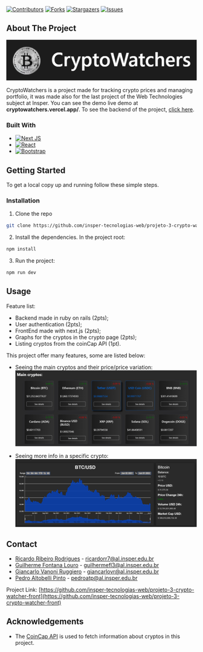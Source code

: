 <!-- PROJECT SHIELDS -->

[![Contributors][contributors-shield]][contributors-url] [![Forks][forks-shield]][forks-url] [![Stargazers][stars-shield]][stars-url] [![Issues][issues-shield]][issues-url]

<!-- ABOUT THE PROJECT -->
## About The Project

[![Product Name Screen Shot][product-screenshot]](https://example.com)

CryptoWatchers is a project made for tracking crypto prices and managing portfolio, it was made also for the last project of the Web Technologies subject at Insper. You can see the demo live demo at **cryptowatchers.vercel.app/**.
To see the backend of the project, [click here](https://github.com/guifl2001/projeto-3-crypto-watcher-backend).

### Built With

*  [![Next JS](https://img.shields.io/badge/Next-black?style=for-the-badge&logo=next.js&logoColor=white)](https://nextjs.org)
* [![React](https://img.shields.io/badge/react-%2320232a.svg?style=for-the-badge&logo=react&logoColor=%2361DAFB)](https://reactjs.org)
* [![Bootstrap](https://img.shields.io/badge/bootstrap-%23563D7C.svg?style=for-the-badge&logo=bootstrap&logoColor=white)](https://getbootstrap.com) 

<!-- GETTING STARTED -->
## Getting Started

To get a local copy up and running follow these simple steps.

### Installation
 
1. Clone the repo
```sh
git clone https://github.com/insper-tecnologias-web/projeto-3-crypto-watcher-front
```
2. Install the dependencies.
In the project root:
```sh
npm install
```
3. Run the project:
```sh
npm run dev
```

<!-- USAGE EXAMPLES -->
## Usage

Feature list:
- Backend made in ruby on rails (2pts);
- User authentication (2pts);
- FrontEnd made with next.js (2pts);
- Graphs for the cryptos in the crypto page (2pts);
- Listing cryptos from the coinCap API (1pt).

This project offer many features, some are listed below:
- Seeing the main cryptos and their price/price variation:
![Main cryptos pic](Imgs/mainCryptos.png)

- Seeing more info in a specific crypto:
![Bitcoin specific page](Imgs/oneCryptoInfo.png)


<!-- CONTACT -->
## Contact

- [Ricardo Ribeiro Rodrigues](https://github.com/RicardoRibeiroRodrigues) - ricardorr7@al.insper.edu.br     
- [Guilherme Fontana Louro](https://github.com/guifl2001) - guilhermefl3@al.insper.edu.br        
- [Giancarlo Vanoni Ruggiero](https://github.com/Gian2608) - giancarlovr@al.insper.edu.br    
- [Pedro Altobelli Pinto](https://github.com/pedroaltobelli23) - pedroatp@al.insper.edu.br            

Project Link: [https://github.com/insper-tecnologias-web/projeto-3-crypto-watcher-front](https://github.com/insper-tecnologias-web/projeto-3-crypto-watcher-front)



<!-- ACKNOWLEDGEMENTS -->
## Acknowledgements

* The [CoinCap API](https://docs.coincap.io) is used to fetch information about cryptos in this project.





<!-- MARKDOWN LINKS & IMAGES -->
<!-- https://www.markdownguide.org/basic-syntax/#reference-style-links -->
[contributors-shield]: https://img.shields.io/github/contributors/insper-tecnologias-web/projeto-3-crypto-watcher-front.svg?style=flat-square
[contributors-url]: https://github.com/insper-tecnologias-web/projeto-3-crypto-watcher-front/graphs/contributors
[forks-shield]: https://img.shields.io/github/forks/insper-tecnologias-web/projeto-3-crypto-watcher-front.svg?style=flat-square
[forks-url]: https://github.com/insper-tecnologias-web/projeto-3-crypto-watcher-front/network/members
[stars-shield]: https://img.shields.io/github/stars/insper-tecnologias-web/projeto-3-crypto-watcher-front.svg?style=flat-square
[stars-url]: https://github.com/insper-tecnologias-web/projeto-3-crypto-watcher-front/stargazers
[issues-shield]: https://img.shields.io/github/issues/insper-tecnologias-web/projeto-3-crypto-watcher-front.svg?style=flat-square
[issues-url]: https://github.com/insper-tecnologias-web/projeto-3-crypto-watcher-front/issues
[license-shield]: https://img.shields.io/github/license/insper-tecnologias-web/projeto-3-crypto-watcher-front.svg?style=flat-square
[license-url]: https://github.com/insper-tecnologias-web/projeto-3-crypto-watcher-front/blob/master/LICENSE.txt
[product-screenshot]: Imgs/ProjectLogo.png
